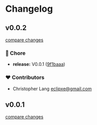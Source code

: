 # Changelog



## v0.0.2

[compare changes](https://github.com/gsxdsm/nuxt-job-queue/compare/v0.0.2...v0.0.2)

### 🏡 Chore

- **release:** V0.0.1 ([9f1baaa](https://github.com/gsxdsm/nuxt-job-queue/commit/9f1baaa))

### ❤️ Contributors

- Christopher Lang <eclipxe@gmail.com>

## v0.0.1

[compare changes](https://github.com/gsxdsm/nuxt-job-queue/compare/v0.0.2...v0.0.1)

